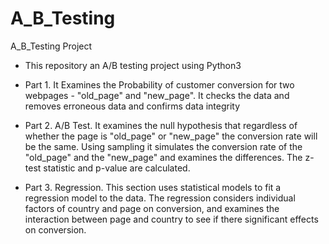 # A_B_Testing
A_B_Testing Project

* This repository an A/B testing project using Python3

* Part 1. It Examines the Probability of customer conversion for two webpages - "old_page" and "new_page". It checks the data and removes erroneous data and confirms data integrity

* Part 2. A/B Test. It examines the null hypothesis that regardless of whether the page is "old_page" or "new_page" the conversion rate will be the same.  Using sampling it simulates the conversion rate of the "old_page" and the "new_page" and examines the differences.  The z-test statistic and p-value are calculated.

* Part 3. Regression. This section uses statistical models to fit a regression model to the data. The regression considers individual factors of country and page on conversion, and examines the interaction between page and country to see if there significant effects on conversion.